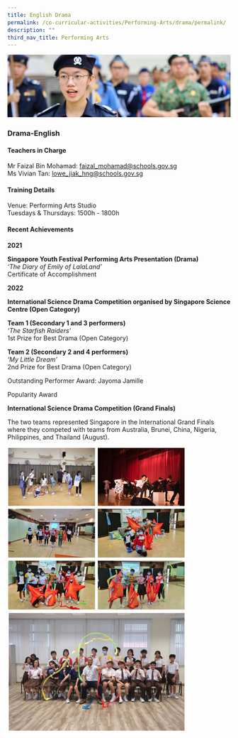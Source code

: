 ```yaml
---
title: English Drama
permalink: /co-curricular-activities/Performing-Arts/drama/permalink/
description: ""
third_nav_title: Performing Arts
---
```

![](/images/CCA.jpg)

### Drama-English

#### Teachers in Charge

Mr Faizal Bin Mohamad: [faizal\_mohamad@schools.gov.sg](mailto:faizal_mohamad@schools.gov.sg)  
Ms Vivian Tan: [lowe\_jiak\_hng@schools.gov.sg](mailto:lowe_jiak_hng@schools.gov.sg)

#### Training Details

Venue: Performing Arts Studio  
Tuesdays & Thursdays: 1500h - 1800h  

#### Recent Achievements

**2021**  
  
**Singapore Youth Festival Performing Arts Presentation (Drama)**  
_‘The Diary of Emily of LalaLand’_  
Certificate of Accomplishment  
  
**2022**  
  
**International Science Drama Competition organised by Singapore Science Centre (Open Category)**  
  
**Team 1 (Secondary 1 and 3 performers)**  
_‘The Starfish Raiders’_  
1st Prize for Best Drama (Open Category)  
  
**Team 2 (Secondary 2 and 4 performers)**  
_‘My Little Dream’_  
2nd Prize for Best Drama (Open Category)  
  
Outstanding Performer Award: Jayoma Jamille  
  
Popularity Award  
  
**International Science Drama Competition (Grand Finals)**  
  
The two teams represented Singapore in the International Grand Finals where they competed with teams from Australia, Brunei, China, Nigeria, Philippines, and Thailand (August).

<img src="/images/drama1.png" style="width:80%">
<img src="/images/drama2.png" style="width:80%">
